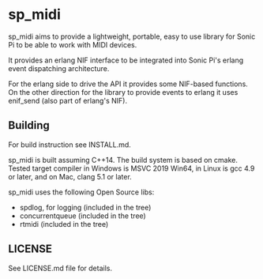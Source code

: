 # sp_midi

sp_midi aims to provide a lightweight, portable, easy to use library for Sonic Pi to be able to work with MIDI devices.

It provides an erlang NIF interface to be integrated into Sonic Pi's erlang event dispatching architecture.

For the erlang side to drive the API it provides some NIF-based functions. On the other direction for the library to provide events to erlang it uses enif_send (also part of erlang's NIF).

## Building
For build instruction see INSTALL.md.

sp_midi is built assuming C++14. The build system is based on cmake. Tested target compiler in Windows is MSVC 2019 Win64, in Linux is gcc 4.9 or later, and on Mac, clang 5.1
or later.

sp_midi uses the following Open Source libs:
* spdlog, for logging (included in the tree)
* concurrentqueue (included in the tree)
* rtmidi (included in the tree)

## LICENSE
See LICENSE.md file for details.
